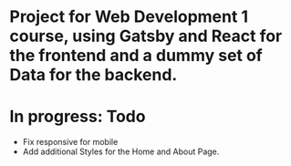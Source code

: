 # Project for Web Development 1 course, using Gatsby and React for the frontend and a dummy set of Data for the backend.


# In progress: Todo

- Fix responsive for mobile
- Add additional Styles for the Home and About Page.

